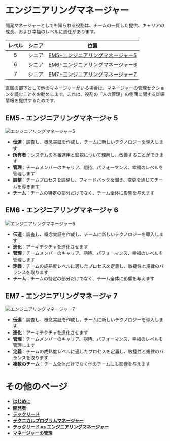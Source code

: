 # エンジニアリングマネージャー

開発マネージャーとしても知られる役割は、チームの一貫した提供、キャリアの成長、および幸福のレベルに責任があります。

|レベル|シニア|位置|
|:---:|:---:|:---:|
|5|シニア|[EM5-エンジニアリングマネージャー5](#em5---エンジニアリングマネージャ-5)|
|6|シニア|[EM6-エンジニアリングマネージャー6](#em6---エンジニアリングマネージャ-6)|
|7|シニア|[EM7-エンジニアリングマネージャー7](#em7---エンジニアリングマネージャ-7)|

直属の部下として他のマネージャーがいる場合は、[マネージャーの管理](Managing-Managers.md)セクションを読むことをお勧めします。これは、役割の「人の管理」の側面に関する詳細情報を提供するためです。

## EM5 - エンジニアリングマネージャ 5

![エンジニアリングマネージャー5](/charts/engineeringmanager-5.png)

* **伝道**：調査し、概念実証を作成し、チームに新しいテクノロジーを導入します
* **所有者**：システムの本番運用と監視について理解し、改善することができます
* **管理**：チームメンバーのキャリア、期待、パフォーマンス、幸福のレベルを管理します
* **調整**：チームプロセスを調整し、フィードバックを聞き、変更を通じてチームを導きます
* **チーム**：チームの特定の部分だけでなく、チーム全体に影響を与えます

## EM6 - エンジニアリングマネージャ 6

![エンジニアリングマネージャー6](/charts/engineeringmanager-6.png)

* **伝道**：調査し、概念実証を作成し、チームに新しいテクノロジーを導入します
* **進化**：アーキテクチャを進化させます
* **管理**：チームメンバーのキャリア、期待、パフォーマンス、幸福のレベルを管理します
* **定義**：チームの成熟度レベルに適したプロセスを定義し、敏捷性と規律のバランスを取ります
* **チーム**：チームの特定の部分だけでなく、チーム全体に影響を与えます

## EM7 - エンジニアリングマネージャ 7

![エンジニアリングマネージャー7](/charts/engineeringmanager-7.png)

* **伝道**：調査し、概念実証を作成し、チームに新しいテクノロジーを導入します
* **進化**：アーキテクチャを進化させます
* **管理**：チームメンバーのキャリア、期待、パフォーマンス、幸福のレベルを管理します
* **定義**：チームの成熟度レベルに適したプロセスを定義し、敏捷性と規律のバランスを取ります
* **複数のチーム**：チーム全体だけでなく他のチームにも影響を与えます

# その他のページ

* [**はじめに**](README.md)
* [**開発者**](Developer.md)
* [**テックリード**](TechLead.md)
* [**テクニカルプログラムマネージャー**](TechnicalProgramManager.md)
* [**テックリード vs エンジニアリングマネージャー**](TechLead-EngineeringManager.md)
* [**マネージャーの管理**](Managing-Managers.md)
